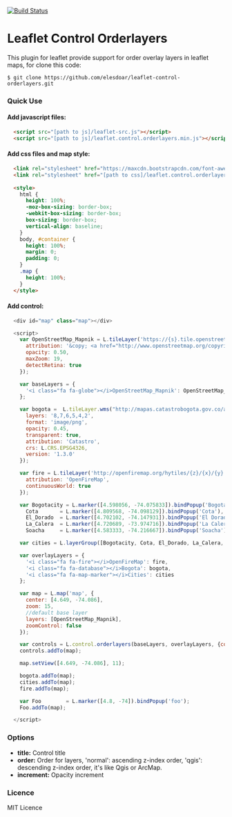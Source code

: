 [![Build Status](https://travis-ci.org/elesdoar/leaflet-control-orderlayers.png?branch=master)](https://travis-ci.org/elesdoar/leaflet-control-orderlayers)

Leaflet Control Orderlayers
===========================

This plugin for leaflet provide support for order overlay layers in leaflet maps, for clone this code:

```
$ git clone https://github.com/elesdoar/leaflet-control-orderlayers.git
```
### Quick Use

#### Add javascript files:

```html
  <script src="[path to js]/leaflet-src.js"></script>
  <script src="[path to js]/leaflet.control.orderlayers.min.js"></script>
```

#### Add css files and map style:

```html
  <link rel="stylesheet" href="https://maxcdn.bootstrapcdn.com/font-awesome/4.3.0/css/font-awesome.min.css">
  <link rel="stylesheet" href="[path to css]/leaflet.control.orderlayers.css" />
  
  <style>
    html {
      height: 100%;
      -moz-box-sizing: border-box;
      -webkit-box-sizing: border-box;
      box-sizing: border-box;
      vertical-align: baseline;
    }
    body, #container {
      height: 100%;
      margin: 0;
      padding: 0;
    }
    .map {
      height: 100%;
    }
  </style>
```

#### Add control:

```js
  <div id="map" class="map"></div>

  <script>
    var OpenStreetMap_Mapnik = L.tileLayer('https://{s}.tile.openstreetmap.org/{z}/{x}/{y}.png', {
      attribution: '&copy; <a href="http://www.openstreetmap.org/copyright">OpenStreetMap</a>',
      opacity: 0.50,
      maxZoom: 19,
      detectRetina: true
    });

    var baseLayers = {
      '<i class="fa fa-globe"></i>OpenStreetMap_Mapnik': OpenStreetMap_Mapnik
    };

    var bogota =  L.tileLayer.wms("http://mapas.catastrobogota.gov.co/arcgiswsh/Mapa_Referencia/Mapa_referencia/MapServer/WMSServer", {
      layers: '8,7,6,5,4,2',
      format: 'image/png',
      opacity: 0.45,
      transparent: true,
      attribution: 'Catastro',
      crs: L.CRS.EPSG4326,
      version: '1.3.0'
    });

    var fire = L.tileLayer('http://openfiremap.org/hytiles/{z}/{x}/{y}.png', {
      attribution: 'OpenFireMap',
      continuousWorld: true
    });

    var Bogotacity = L.marker([4.598056, -74.075833]).bindPopup('Bogota'),
      Cota       = L.marker([4.809568, -74.098129]).bindPopup('Cota'),
      El_Dorado  = L.marker([4.702102, -74.147931]).bindPopup('El Dorado'),
      La_Calera  = L.marker([4.720689, -73.974716]).bindPopup('La Calera'),
      Soacha     = L.marker([4.583333, -74.216667]).bindPopup('Soacha');

    var cities = L.layerGroup([Bogotacity, Cota, El_Dorado, La_Calera, Soacha]);

    var overlayLayers = {
      '<i class="fa fa-fire"></i>OpenFireMap': fire,
      '<i class="fa fa-database"></i>Bogota': bogota,
      '<i class="fa fa-map-marker"></i>Cities': cities
    };

    var map = L.map('map', {
      center: [4.649, -74.086],
      zoom: 15,
      //default base layer
      layers: [OpenStreetMap_Mapnik],
      zoomControl: false
    });

    var controls = L.control.orderlayers(baseLayers, overlayLayers, {collapsed: false, title: '', increment: 0.1});
    controls.addTo(map);

    map.setView([4.649, -74.086], 11);

    bogota.addTo(map);
    cities.addTo(map);
    fire.addTo(map);

    var Foo        = L.marker([4.8, -74]).bindPopup('foo');
    Foo.addTo(map);

  </script>
```

### Options

+ **title:** Control title
+ **order:** Order for layers, 'normal': ascending z-index order, 'qgis': descending z-index order, it's like Qgis or ArcMap.
+ **increment:** Opacity increment

### Licence

MIT Licence
